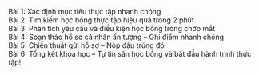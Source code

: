 Bài 1: Xác định mục tiêu thực tập nhanh chóng  
Bài 2: Tìm kiếm học bổng thực tập hiệu quả trong 2 phút  
Bài 3: Phân tích yêu cầu và điều kiện học bổng trong chớp mắt  
Bài 4: Soạn thảo hồ sơ cá nhân ấn tượng – Ghi điểm nhanh chóng  
Bài 5: Chiến thuật gửi hồ sơ – Nộp đâu trúng đó  
Bài 6: Tổng kết khóa học – Tự tin săn học bổng và bắt đầu hành trình thực tập!